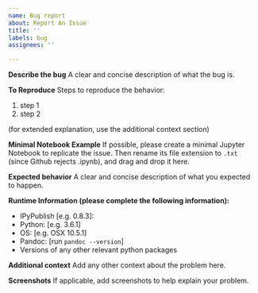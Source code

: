 ```yaml
---
name: Bug report
about: Report An Issue
title: ''
labels: bug
assignees: ''

---
```


**Describe the bug**
A clear and concise description of what the bug is.

**To Reproduce**
Steps to reproduce the behavior:

1. step 1
2. step 2
 
(for extended explanation, use the additional context section)

**Minimal Notebook Example**
If possible, please create a minimal Jupyter Notebook to replicate the issue.
Then rename its file extension to `.txt` (since Github rejects .ipynb), 
and drag and drop it here.

**Expected behavior**
A clear and concise description of what you expected to happen.

**Runtime Information (please complete the following information):**
 - IPyPublish [e.g. 0.8.3]:
 - Python: [e.g. 3.6.1]
 - OS: [e.g. OSX 10.5.1]
 - Pandoc: [run `pandoc --version`]
 - Versions of any other relevant python packages

**Additional context**
Add any other context about the problem here.

**Screenshots**
If applicable, add screenshots to help explain your problem.
